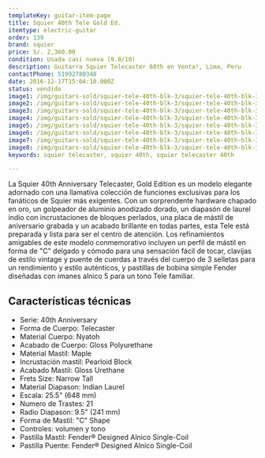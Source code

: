 ```yaml
---
templateKey: guitar-item-page
title: Squier 40th Tele Gold Ed.
itemtype: electric-guitar
order: 139
brand: squier
price: S/. 2,360.00
condition: Usada casi nueva (9.8/10)
description: Guitarra Squier Telecaster 60th en Venta!, Lima, Peru
contactPhone: 51992780348
date: 2016-12-17T15:04:10.000Z
status: vendido
image1: /img/guitars-sold/squier-tele-40th-blk-3/squier-tele-40th-blk-3-01-sold.jpg
image2: /img/guitars-sold/squier-tele-40th-blk-3/squier-tele-40th-blk-3-02-sold.jpg
image3: /img/guitars-sold/squier-tele-40th-blk-3/squier-tele-40th-blk-3-03-sold.jpg
image4: /img/guitars-sold/squier-tele-40th-blk-3/squier-tele-40th-blk-3-04-sold.jpg
image5: /img/guitars-sold/squier-tele-40th-blk-3/squier-tele-40th-blk-3-05-sold.jpg
image6: /img/guitars-sold/squier-tele-40th-blk-3/squier-tele-40th-blk-3-06-sold.jpg
image7: /img/guitars-sold/squier-tele-40th-blk-3/squier-tele-40th-blk-3-07-sold.jpg
image8: /img/guitars-sold/squier-tele-40th-blk-3/squier-tele-40th-blk-3-08-sold.jpg
keywords: squier telecaster, squier 40th, squier telecaster 40th

---
```

La Squier 40th Anniversary Telecaster, Gold Edition es un modelo elegante adornado con una llamativa colección de funciones exclusivas para los fanáticos de Squier más exigentes. Con un sorprendente hardware chapado en oro, un golpeador de aluminio anodizado dorado, un diapasón de laurel indio con incrustaciones de bloques perlados, una placa de mástil de aniversario grabada y un acabado brillante en todas partes, esta Tele está preparada y lista para ser el centro de atención. Los refinamientos amigables de este modelo conmemorativo incluyen un perfil de mástil en forma de "C" delgado y cómodo para una sensación fácil de tocar, clavijas de estilo vintage y puente de cuerdas a través del cuerpo de 3 selletas para un rendimiento y estilo auténticos, y pastillas de bobina simple Fender diseñadas con imanes alnico 5 para un tono Tele familiar.

## Características técnicas

* Serie: 40th Anniversary
* Forma de Cuerpo: Telecaster
* Material Cuerpo: Nyatoh
* Acabado de Cuerpo: Gloss Polyurethane
* Material Mastil: Maple
* Incrustación mastil: Pearloid Block
* Acabado Mastil: Gloss Urethane
* Frets Size: Narrow Tall
* Material Diapason: Indian Laurel
* Escala: 25.5" (648 mm)
* Numero de Trastes: 21
* Radio Diapason: 9.5" (241 mm)
* Forma de Mastil: "C" Shape
* Controles: volumen y tono
* Pastilla Mastil: Fender® Designed Alnico Single-Coil
* Pastilla Puente: Fender® Designed Alnico Single-Coil